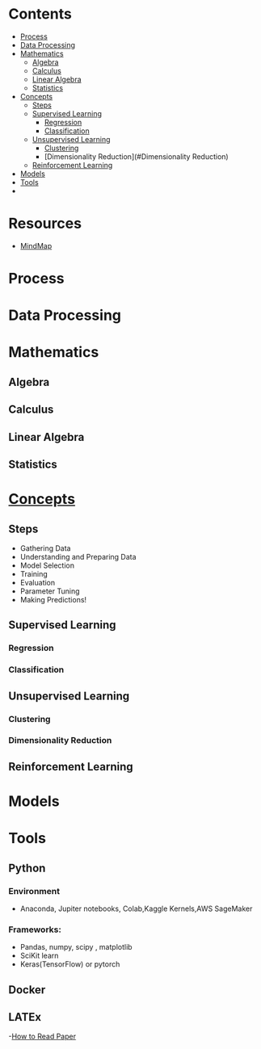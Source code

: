  # Contents
- [Process](#Process)
- [Data Processing](#Data-Processing) 
- [Mathematics](#Mathematics)
  * [Algebra](#Algebra)
  * [Calculus](#Calculus)
  * [Linear Algebra](#Linear-Algebra)
  * [Statistics](#Statistics)
- [Concepts](#Concepts)
  * [Steps](#Steps)
  * [Supervised Learning](#Supervised-Learning)
       * [Regression](#Regression)
       * [Classification](#Classification)
  * [Unsupervised Learning](#Unsupervised-Learning)
       * [Clustering](#Clustering)
       * [Dimensionality Reduction](#Dimensionality Reduction)
  * [Reinforcement Learning](#Reinforcement-Learning)
- [Models](#Models)
- [Tools](#Tools)
- []() 


# Resources
- [MindMap](https://github.com/dformoso/machine-learning-mindmap)

# Process

# Data Processing


# Mathematics
## Algebra
## Calculus
## Linear Algebra
## Statistics

# [Concepts](https://developers.google.com/machine-learning/glossary)
## Steps
- Gathering Data
- Understanding and Preparing Data
- Model Selection
- Training
- Evaluation
- Parameter Tuning
- Making Predictions!


## Supervised Learning
### Regression
### Classification

## Unsupervised Learning
### Clustering
### Dimensionality Reduction

## Reinforcement Learning

# Models
# Tools
## Python
### Environment
- Anaconda, Jupiter notebooks, Colab,Kaggle Kernels,AWS SageMaker
### Frameworks:
- Pandas, numpy, scipy , matplotlib
- SciKit learn
- Keras(TensorFlow) or pytorch
## Docker
## LATEx
-[How to Read Paper](https://web.stanford.edu/class/ee384m/Handouts/HowtoReadPaper.pdf)
